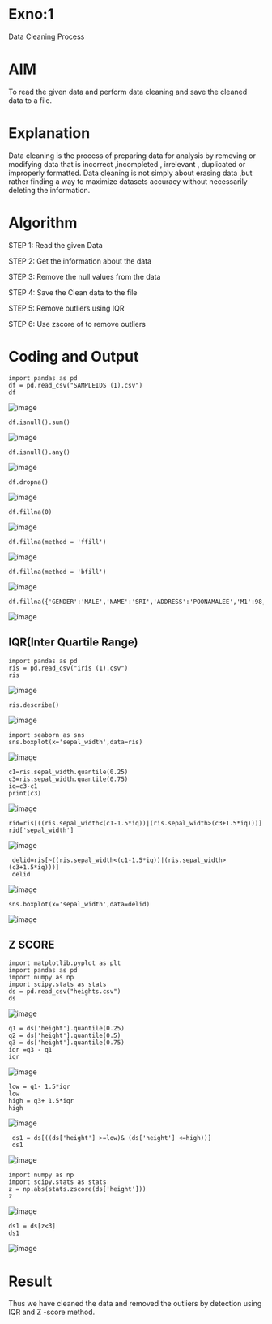 # Exno:1
Data Cleaning Process

# AIM
To read the given data and perform data cleaning and save the cleaned data to a file.

# Explanation
Data cleaning is the process of preparing data for analysis by removing or modifying data that is incorrect ,incompleted , irrelevant , duplicated or improperly formatted. Data cleaning is not simply about erasing data ,but rather finding a way to maximize datasets accuracy without necessarily deleting the information.

# Algorithm
STEP 1: Read the given Data

STEP 2: Get the information about the data

STEP 3: Remove the null values from the data

STEP 4: Save the Clean data to the file

STEP 5: Remove outliers using IQR

STEP 6: Use zscore of to remove outliers

# Coding and Output

```
import pandas as pd 
df = pd.read_csv("SAMPLEIDS (1).csv")
df
```
![image](https://github.com/user-attachments/assets/d9c2cff0-19f1-4b13-8e02-8bb11e831195)
```
df.isnull().sum()
```
![image](https://github.com/user-attachments/assets/2ebad94c-15f8-41e6-a8d5-31351503d803)
```
df.isnull().any()
```
![image](https://github.com/user-attachments/assets/8e06cb51-e171-4100-959b-019af58beff5)
```
df.dropna()
```
![image](https://github.com/user-attachments/assets/e81112eb-c57f-410e-af17-48bdd9cb35fa)
```
df.fillna(0)
```
![image](https://github.com/user-attachments/assets/fca2ef32-5a42-4ce6-9f24-8d559de8d560)
```
df.fillna(method = 'ffill')
```
![image](https://github.com/user-attachments/assets/b9406cb3-d104-43ce-8620-81c54b3cae47)
```
df.fillna(method = 'bfill')
```
![image](https://github.com/user-attachments/assets/f6322896-0092-483d-8154-e52948b26b5c)
```
df.fillna({'GENDER':'MALE','NAME':'SRI','ADDRESS':'POONAMALEE','M1':98,'M2':87,'M3':76,'M4':92,'TOTAL':305,'AVG':89.999999})
```
![image](https://github.com/user-attachments/assets/a5775f6d-05c4-4b3d-96a3-d1ec35abde55)

## IQR(Inter Quartile Range)
```
import pandas as pd
ris = pd.read_csv("iris (1).csv")
ris
```
![image](https://github.com/user-attachments/assets/30df7952-5c43-45b2-b359-c5faaa54ea8e)
```
ris.describe()
```
![image](https://github.com/user-attachments/assets/5b56f99c-f18b-4852-91fd-3431e404a162)
```
import seaborn as sns
sns.boxplot(x='sepal_width',data=ris)
```
![image](https://github.com/user-attachments/assets/2ecd860e-c95e-45d7-af0c-0a51b667edab)
```
c1=ris.sepal_width.quantile(0.25)
c3=ris.sepal_width.quantile(0.75)
iq=c3-c1
print(c3)
```
![image](https://github.com/user-attachments/assets/a2d79a7c-9a9c-4e5f-b6b2-9ea0ddd8006d)
```
rid=ris[((ris.sepal_width<(c1-1.5*iq))|(ris.sepal_width>(c3+1.5*iq)))]
rid['sepal_width']
```
![image](https://github.com/user-attachments/assets/762ef0bd-ee23-4286-8d7a-3f7591cca04b)
```
 delid=ris[~((ris.sepal_width<(c1-1.5*iq))|(ris.sepal_width>(c3+1.5*iq)))]
 delid
```
![image](https://github.com/user-attachments/assets/b90ff9e2-c635-48a1-b699-de5afaea40d8)
```
sns.boxplot(x='sepal_width',data=delid)
```
![image](https://github.com/user-attachments/assets/4c90c378-052c-4237-b0ff-b765bc330da1)

## Z SCORE
```
import matplotlib.pyplot as plt 
import pandas as pd
import numpy as np
import scipy.stats as stats
ds = pd.read_csv("heights.csv")
ds
```
![image](https://github.com/user-attachments/assets/588170df-1b7d-4b83-9ba2-aa97e63543be)
```
q1 = ds['height'].quantile(0.25)
q2 = ds['height'].quantile(0.5)
q3 = ds['height'].quantile(0.75)
iqr =q3 - q1
iqr
```
![image](https://github.com/user-attachments/assets/723762db-855b-4d69-a733-9ca7ac40826c)
```
low = q1- 1.5*iqr
low
high = q3+ 1.5*iqr
high
```
![image](https://github.com/user-attachments/assets/b9d60fd5-5cc0-4938-ad6c-d75cadcbd868)
```
 ds1 = ds[((ds['height'] >=low)& (ds['height'] <=high))]
 ds1
```
![image](https://github.com/user-attachments/assets/056b73ca-d69e-4e83-83b9-bcdb8eb504e8)
```
import numpy as np
import scipy.stats as stats
z = np.abs(stats.zscore(ds['height']))
z
```
![image](https://github.com/user-attachments/assets/2aebde52-27a6-449a-8570-864349bcba0a)
```
ds1 = ds[z<3]
ds1
```
![image](https://github.com/user-attachments/assets/4b2e770b-b5ad-4a4a-8f66-57d008fa3df6)

          
# Result
Thus we have cleaned the data and removed the outliers by detection using IQR and Z -score method.
